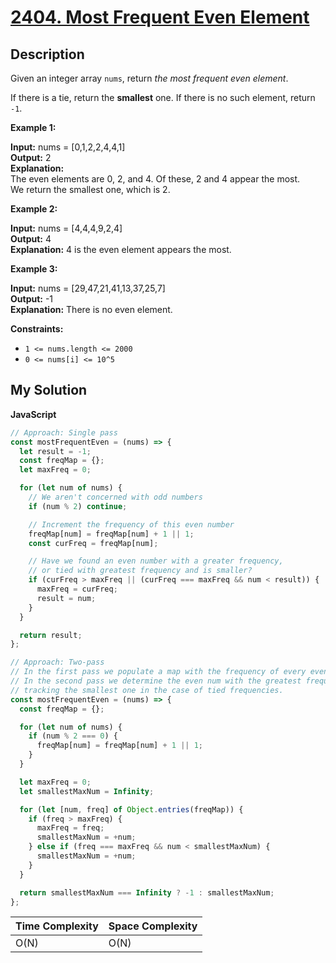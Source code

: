 # [2404. Most Frequent Even Element](https://leetcode.com/problems/most-frequent-even-element)

## Description

Given an integer array `nums`, return _the most frequent even element_.

If there is a tie, return the **smallest** one. If there is no such element, return `-1`.

**Example 1:**

**Input:** nums = [0,1,2,2,4,4,1]  
**Output:** 2  
**Explanation:**  
The even elements are 0, 2, and 4. Of these, 2 and 4 appear the most.  
We return the smallest one, which is 2.

**Example 2:**

**Input:** nums = [4,4,4,9,2,4]  
**Output:** 4  
**Explanation:** 4 is the even element appears the most.

**Example 3:**

**Input:** nums = [29,47,21,41,13,37,25,7]  
**Output:** -1  
**Explanation:** There is no even element.

**Constraints:**

- `1 <= nums.length <= 2000`
- `0 <= nums[i] <= 10^5`

## My Solution

**JavaScript**

```js
// Approach: Single pass
const mostFrequentEven = (nums) => {
  let result = -1;
  const freqMap = {};
  let maxFreq = 0;

  for (let num of nums) {
    // We aren't concerned with odd numbers
    if (num % 2) continue;

    // Increment the frequency of this even number
    freqMap[num] = freqMap[num] + 1 || 1;
    const curFreq = freqMap[num];

    // Have we found an even number with a greater frequency,
    // or tied with greatest frequency and is smaller?
    if (curFreq > maxFreq || (curFreq === maxFreq && num < result)) {
      maxFreq = curFreq;
      result = num;
    }
  }

  return result;
};
```

```js
// Approach: Two-pass
// In the first pass we populate a map with the frequency of every even num.
// In the second pass we determine the even num with the greatest frequency,
// tracking the smallest one in the case of tied frequencies.
const mostFrequentEven = (nums) => {
  const freqMap = {};

  for (let num of nums) {
    if (num % 2 === 0) {
      freqMap[num] = freqMap[num] + 1 || 1;
    }
  }

  let maxFreq = 0;
  let smallestMaxNum = Infinity;

  for (let [num, freq] of Object.entries(freqMap)) {
    if (freq > maxFreq) {
      maxFreq = freq;
      smallestMaxNum = +num;
    } else if (freq === maxFreq && num < smallestMaxNum) {
      smallestMaxNum = +num;
    }
  }

  return smallestMaxNum === Infinity ? -1 : smallestMaxNum;
};
```

| Time Complexity | Space Complexity |
| --------------- | ---------------- |
| O(N)            | O(N)             |
